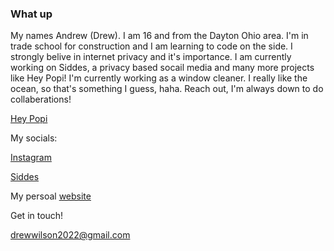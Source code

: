 ### What up 
My names Andrew (Drew). I am 16 and from the Dayton Ohio area. I'm in trade school for construction and I am learning to code on the side.
I strongly belive in internet privacy and it's importance. I am currently working on Siddes, a privacy based socail media and many more projects like Hey Popi! I'm currently working as a window cleaner. I really like the ocean, so that's something I guess, haha. Reach out, I'm always down to do collaberations!

[Hey Popi](https://github.com/heypopi)

My socials:

[Instagram](https://instagram.com/thetrudrewwilson)

[Siddes](https://siddes.com/x)


My persoal [website](https://drewwilson.club)

Get in touch!

drewwilson2022@gmail.com
